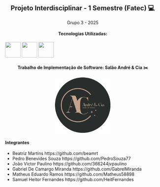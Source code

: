 <div align='center'>
<h2>Projeto Interdisciplinar - 1 Semestre (Fatec) 💻</h2>
<p>Grupo 3 - 2025</p>
</div>

<div align='center' style="display: inline">
<h4> Tecnologias Utilizadas:</h4>
<img width='50' height='50' src="https://cdn.jsdelivr.net/gh/devicons/devicon@latest/icons/html5/html5-original.svg" />
<img width='50' height='50' src="https://cdn.jsdelivr.net/gh/devicons/devicon@latest/icons/bootstrap/bootstrap-original-wordmark.svg" />
<img width='50' height='50' src="https://cdn.jsdelivr.net/gh/devicons/devicon@latest/icons/css3/css3-original.svg" />
</div>

<div align='center'>    
<h4>Trabalho de Implementação de Software: Salão André & Cia ✂️</h4>
        <img src="img/logo_circular.png"
       style="width: 180px; height: 180px;"/>
</div>

<h4>Integrantes</h4>
<nav>
    <ul>
        <li>Beatriz Martins https://github.com/beamrt</li>
        <li>Pedro Benevides Souza https://github.com/PedroSouza77</li>
        <li>João Victor Paulino https://github.com/366244jvpaulino</li>
        <li>Gabriel De Camargo Miranda https://github.com/GabrelMiranda</li>
        <li>Matheus Eduardo Ramos https://github.com/Matheus58898</li>
        <li>Samuel Heitor Fernandes https://github.com/HeitFernandes</li> 
</ul>
</nav>
</nav>

